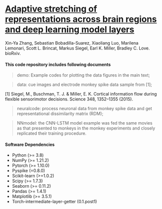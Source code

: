 
# [Adaptive stretching of representations across brain regions and deep learning model layers](https://www.biorxiv.org/content/10.1101/2023.12.01.569615v1)
Xin-Ya Zhang, Sebastian Bobadilla-Suarez, Xiaoliang Luo, Marilena Lemonari, Scott L. Brincat, Markus Siegel, Earl K. Miller, Bradley C. Love. bioRxiv.

#### This code repository includes following documents
> demo: Example codes for plotting the data figures in the main text;

> data: cue images and electrode monkey spike data sample from [1];

[1] Siegel, M., Buschman, T. J. & Miller, E. K. Cortical information flow during flexible sensorimotor decisions. Science 348, 1352–1355 (2015).

> neuralcode: process neuronal data from monkey spike data and get representational dissimilarity matrix (RDM);

> NNmodel: the CNN-LSTM model example was fed the same movies as that presented to monkeys in the monkey experiments
and closely replicated their training procedure.

#### Software Dependencies

* Python (>= 3.8)
* NumPy (>= 1.21.2)
* Pytorch (>= 1.10.0)
* Pyspike (=0.8.0)
* Scikit-learn (>=1.0.2)
* Scipy (>= 1.7.3)
* Seaborn (>= 0.11.2)
* Pandas (>= 1.4.1)
* Matplotlib (>= 3.5.1)
* Torch-intermediate-layer-getter (0.1.post1)
